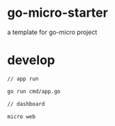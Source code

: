 # go-micro-starter
a template for go-micro project

# develop
```bash
// app run 

go run cmd/app.go

// dashboard

micro web 



```
